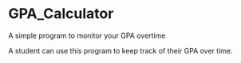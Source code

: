 # GPA_Calculator
 A simple program to monitor your GPA overtime

 A student can use this program to keep track of their GPA over time.
